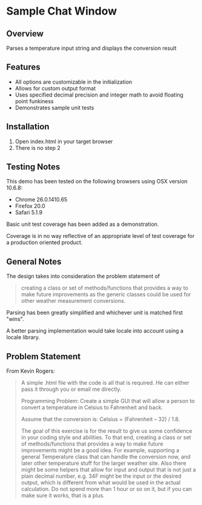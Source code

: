 
Sample Chat Window
=====================

Overview
--------
Parses a temperature input string and displays the conversion result

Features
--------
* All options are customizable in the initialization
* Allows for custom output format
* Uses specified decimal precision and integer math to avoid floating point funkiness
* Demonstrates sample unit tests

Installation
------------
1. Open index.html in your target browser
2. There is no step 2

Testing Notes
-------------
This demo has been tested on the following browsers using OSX version 10.6.8:
* Chrome 26.0.1410.65
* Firefox 20.0
* Safari 5.1.9

Basic unit test coverage has been added as a demonstration.

Coverage is in no way reflective of an appropriate level of test coverage for a
production oriented product.

General Notes
-------------
The design takes into consideration the problem statement of
> creating a class or set of methods/functions that provides a way to make future improvements
as the generic classes could be used for other weather measurement conversions.

Parsing has been greatly simplified and whichever unit is matched first "wins".

A better parsing implementation would take locale into account using a locale library.


Problem Statement
-----------------

From Kevin Rogers:

> A simple .html file with the code is all that is required.  He can either pass it through you or email me directly.
> 
> Programming Problem: 
> Create a simple GUI that will allow a person to convert a temperature in Celsius to Fahrenheit and back. 
>  
> Assume that the conversion is:  Celsius = (Fahrenheit – 32) / 1.8. 
>  
> The goal of this exercise is for the result to give us some confidence in your coding style and abilities.  To that end, creating a class or set of methods/functions that provides a way to make future improvements might be a good idea.  For example, supporting a general Temperature class that can handle the conversion now, and later other temperature stuff for the larger weather site.  Also there might be some helpers that allow for input and output that is not just a plain decimal number, e.g. 34F might be the input or the desired output, which is different from what would be used in the actual calculation.  Do not spend more than 1 hour or so on it, but if you can make sure it works, that is a plus.
> 

